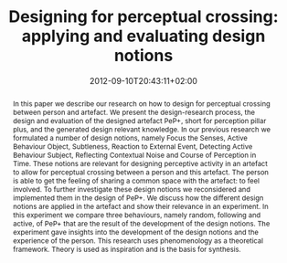 ---
slug: designing-for-perceptual-crossing-applying-and-evaluating-design-notions
title: "Designing for perceptual crossing: applying and evaluating design notions"
layout: single
searchFilter: Publication
publitype: journal
subsection: journal
perceptq: true
researchpage: true
research: 
    -  perceptq
institution:
    logo: TUe
    short: 'TU/e'
    name: "Eindhoven University of Technology"
    web: "https://www.tue.nl/en/"
    colo: "#c72125"
date: 2012-09-10T20:43:11+02:00
reference: "Deckers, E.J.L., Lévy, P., Wensveen, S., Ahn, R., & Overbeeke, K. (2012). Designing for perceptual crossing: applying and evaluating design notions. International Journal of Design. 6(3), 41–55"
abstract: "In this paper we describe our research on how to design for perceptual crossing between person and artefact. We present the design-research process, the design and evaluation of the designed artefact PeP+, short for perception pillar plus, and the generated design relevant knowledge. In our previous research we formulated a number of design notions, namely Focus the Senses, Active Behaviour Object, Subtleness, Reaction to External Event, Detecting Active Behaviour Subject, Reflecting Contextual Noise and Course of Perception in Time. These notions are relevant for designing perceptive activity in an artefact to allow for perceptual crossing between a person and this artefact. The person is able to get the feeling of sharing a common space with the artefact: to feel involved. To further investigate these design notions we reconsidered and implemented them in the design of PeP+. We discuss how the different design notions are applied in the artefact and show their relevance in an experiment. In this experiment we compare three behaviours, namely random, following and active, of PeP+ that are the result of the development of the design notions. The experiment gave insights into the development of the design notions and the experience of the person. This research uses phenomenology as a theoretical framework. Theory is used as inspiration and is the basis for synthesis."
link:
    paper: "https://1drv.ms/b/s!AnQx_v88q65Qv4Q2ElJJWKZOiB--_A?e=jWxvz1"
    journal: "http://www.ijdesign.org/index.php/IJDesign/article/view/1062"
---